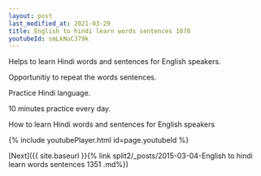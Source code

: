 ```yaml
---
layout: post
last_modified_at: 2021-03-29
title: English to hindi learn words sentences 1070 
youtubeId: smLkNuCJ79k
---
```

 
 
Helps to learn Hindi words and sentences for English speakers.

Opportunitiy to repeat the words sentences. 

Practice Hindi language. 
 
10 minutes practice every day. 
 
How to learn Hindi words and sentences for English speakers 
 
{% include youtubePlayer.html id=page.youtubeId %}
 
 
[Next]({{ site.baseurl }}{% link  split2/_posts/2015-03-04-English to hindi learn words sentences 1351 .md%})
 
